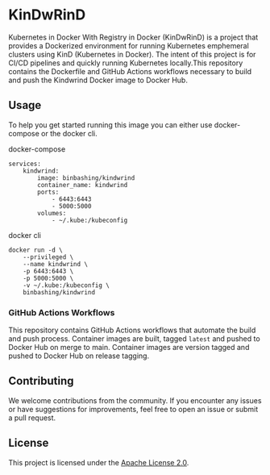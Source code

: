 # KinDwRinD
Kubernetes in Docker With Registry in Docker (KinDwRinD) is a project that provides a Dockerized environment for running Kubernetes emphemeral clusters using KinD (Kubernetes in Docker).   The intent of this project is for CI/CD pipelines and quickly running Kubernetes locally.This repository contains the Dockerfile and GitHub Actions workflows necessary to build and push the Kindwrind Docker image to Docker Hub.

## Usage

To help you get started running this image you can either use docker-compose or the docker cli.

docker-compose
```
services:
    kindwrind:
        image: binbashing/kindwrind
        container_name: kindwrind
        ports:
            - 6443:6443
            - 5000:5000
        volumes:
            - ~/.kube:/kubeconfig
```

docker cli
```
docker run -d \
    --privileged \
    --name kindwrind \
    -p 6443:6443 \
    -p 5000:5000 \
    -v ~/.kube:/kubeconfig \
    binbashing/kindwrind
```


### GitHub Actions Workflows

This repository contains GitHub Actions workflows that automate the build and push process. Container images are built, tagged `latest` and pushed to Docker Hub on merge to main.
Container images are version tagged and pushed to Docker Hub on release tagging.

## Contributing

We welcome contributions from the community. If you encounter any issues or have suggestions for improvements, feel free to open an issue or submit a pull request.

## License

This project is licensed under the [Apache License 2.0](LICENSE).
